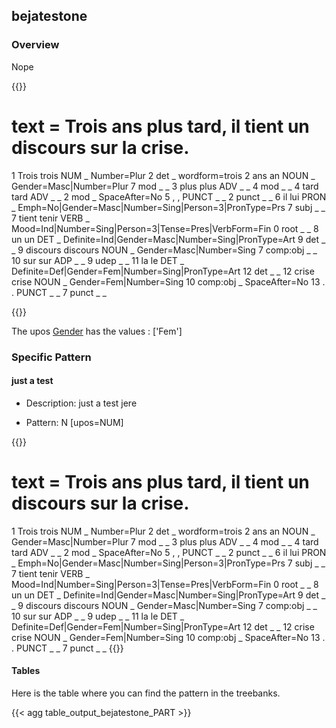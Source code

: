## bejatestone

### Overview

 Nope

{{<conll>}} 
# text = Trois ans plus tard, il tient un discours sur la crise.
1	Trois	trois	NUM	_	Number=Plur	2	det	_	wordform=trois
2	ans	an	NOUN	_	Gender=Masc|Number=Plur	7	mod	_	_
3	plus	plus	ADV	_	_	4	mod	_	_
4	tard	tard	ADV	_	_	2	mod	_	SpaceAfter=No
5	,	,	PUNCT	_	_	2	punct	_	_
6	il	lui	PRON	_	Emph=No|Gender=Masc|Number=Sing|Person=3|PronType=Prs	7	subj	_	_
7	tient	tenir	VERB	_	Mood=Ind|Number=Sing|Person=3|Tense=Pres|VerbForm=Fin	0	root	_	_
8	un	un	DET	_	Definite=Ind|Gender=Masc|Number=Sing|PronType=Art	9	det	_	_
9	discours	discours	NOUN	_	Gender=Masc|Number=Sing	7	comp:obj	_	_
10	sur	sur	ADP	_	_	9	udep	_	_
11	la	le	DET	_	Definite=Def|Gender=Fem|Number=Sing|PronType=Art	12	det	_	_
12	crise	crise	NOUN	_	Gender=Fem|Number=Sing	10	comp:obj	_	SpaceAfter=No
13	.	.	PUNCT	_	_	7	punct	_	_

{{</conll>}}

 The upos [Gender](docs/general_guideline/Features/Gender.md) has the values : ['Fem']


### Specific Pattern

#### just a test 

- Description: just a test jere

- Pattern: N [upos=NUM]


{{<conll>}}
# text = Trois ans plus tard, il tient un discours sur la crise.
1	Trois	trois	NUM	_	Number=Plur	2	det	_	wordform=trois
2	ans	an	NOUN	_	Gender=Masc|Number=Plur	7	mod	_	_
3	plus	plus	ADV	_	_	4	mod	_	_
4	tard	tard	ADV	_	_	2	mod	_	SpaceAfter=No
5	,	,	PUNCT	_	_	2	punct	_	_
6	il	lui	PRON	_	Emph=No|Gender=Masc|Number=Sing|Person=3|PronType=Prs	7	subj	_	_
7	tient	tenir	VERB	_	Mood=Ind|Number=Sing|Person=3|Tense=Pres|VerbForm=Fin	0	root	_	_
8	un	un	DET	_	Definite=Ind|Gender=Masc|Number=Sing|PronType=Art	9	det	_	_
9	discours	discours	NOUN	_	Gender=Masc|Number=Sing	7	comp:obj	_	_
10	sur	sur	ADP	_	_	9	udep	_	_
11	la	le	DET	_	Definite=Def|Gender=Fem|Number=Sing|PronType=Art	12	det	_	_
12	crise	crise	NOUN	_	Gender=Fem|Number=Sing	10	comp:obj	_	SpaceAfter=No
13	.	.	PUNCT	_	_	7	punct	_	_
{{</conll>}}

#### Tables

 Here is the table where you can find the pattern in the treebanks.

{{< agg table_output_bejatestone_PART >}}
